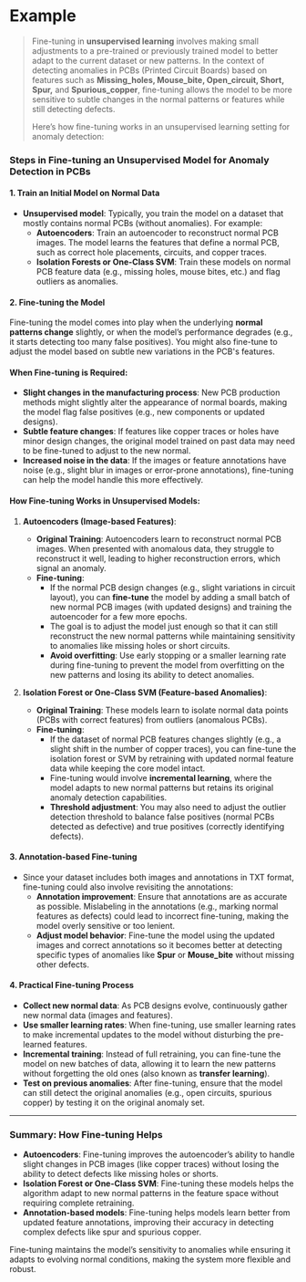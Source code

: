
# Example
> Fine-tuning in **unsupervised learning** involves making small adjustments to a pre-trained or previously trained model to better adapt to the current dataset or new patterns. In the context of detecting anomalies in PCBs (Printed Circuit Boards) based on features such as **Missing_holes, Mouse_bite, Open_circuit, Short, Spur,** and **Spurious_copper**, fine-tuning allows the model to be more sensitive to subtle changes in the normal patterns or features while still detecting defects.
> 
> Here’s how fine-tuning works in an unsupervised learning setting for anomaly detection:

### **Steps in Fine-tuning an Unsupervised Model for Anomaly Detection in PCBs**

#### **1. Train an Initial Model on Normal Data**

- **Unsupervised model**: Typically, you train the model on a dataset that mostly contains normal PCBs (without anomalies). For example:
    - **Autoencoders**: Train an autoencoder to reconstruct normal PCB images. The model learns the features that define a normal PCB, such as correct hole placements, circuits, and copper traces.
    - **Isolation Forests or One-Class SVM**: Train these models on normal PCB feature data (e.g., missing holes, mouse bites, etc.) and flag outliers as anomalies.

#### **2. Fine-tuning the Model**

Fine-tuning the model comes into play when the underlying **normal patterns change** slightly, or when the model’s performance degrades (e.g., it starts detecting too many false positives). You might also fine-tune to adjust the model based on subtle new variations in the PCB's features.

#### **When Fine-tuning is Required:**

- **Slight changes in the manufacturing process**: New PCB production methods might slightly alter the appearance of normal boards, making the model flag false positives (e.g., new components or updated designs).
- **Subtle feature changes**: If features like copper traces or holes have minor design changes, the original model trained on past data may need to be fine-tuned to adjust to the new normal.
- **Increased noise in the data**: If the images or feature annotations have noise (e.g., slight blur in images or error-prone annotations), fine-tuning can help the model handle this more effectively.

#### **How Fine-tuning Works in Unsupervised Models**:

1. **Autoencoders (Image-based Features)**:
    
    - **Original Training**: Autoencoders learn to reconstruct normal PCB images. When presented with anomalous data, they struggle to reconstruct it well, leading to higher reconstruction errors, which signal an anomaly.
    - **Fine-tuning**:
        - If the normal PCB design changes (e.g., slight variations in circuit layout), you can **fine-tune** the model by adding a small batch of new normal PCB images (with updated designs) and training the autoencoder for a few more epochs.
        - The goal is to adjust the model just enough so that it can still reconstruct the new normal patterns while maintaining sensitivity to anomalies like missing holes or short circuits.
        - **Avoid overfitting**: Use early stopping or a smaller learning rate during fine-tuning to prevent the model from overfitting on the new patterns and losing its ability to detect anomalies.
2. **Isolation Forest or One-Class SVM (Feature-based Anomalies)**:
    
    - **Original Training**: These models learn to isolate normal data points (PCBs with correct features) from outliers (anomalous PCBs).
    - **Fine-tuning**:
        - If the dataset of normal PCB features changes slightly (e.g., a slight shift in the number of copper traces), you can fine-tune the isolation forest or SVM by retraining with updated normal feature data while keeping the core model intact.
        - Fine-tuning would involve **incremental learning**, where the model adapts to new normal patterns but retains its original anomaly detection capabilities.
        - **Threshold adjustment**: You may also need to adjust the outlier detection threshold to balance false positives (normal PCBs detected as defective) and true positives (correctly identifying defects).

#### **3. Annotation-based Fine-tuning**

- Since your dataset includes both images and annotations in TXT format, fine-tuning could also involve revisiting the annotations:
    - **Annotation improvement**: Ensure that annotations are as accurate as possible. Mislabeling in the annotations (e.g., marking normal features as defects) could lead to incorrect fine-tuning, making the model overly sensitive or too lenient.
    - **Adjust model behavior**: Fine-tune the model using the updated images and correct annotations so it becomes better at detecting specific types of anomalies like **Spur** or **Mouse_bite** without missing other defects.

#### **4. Practical Fine-tuning Process**

- **Collect new normal data**: As PCB designs evolve, continuously gather new normal data (images and features).
- **Use smaller learning rates**: When fine-tuning, use smaller learning rates to make incremental updates to the model without disturbing the pre-learned features.
- **Incremental training**: Instead of full retraining, you can fine-tune the model on new batches of data, allowing it to learn the new patterns without forgetting the old ones (also known as **transfer learning**).
- **Test on previous anomalies**: After fine-tuning, ensure that the model can still detect the original anomalies (e.g., open circuits, spurious copper) by testing it on the original anomaly set.

---

### **Summary: How Fine-tuning Helps**

- **Autoencoders**: Fine-tuning improves the autoencoder’s ability to handle slight changes in PCB images (like copper traces) without losing the ability to detect defects like missing holes or shorts.
- **Isolation Forest or One-Class SVM**: Fine-tuning these models helps the algorithm adapt to new normal patterns in the feature space without requiring complete retraining.
- **Annotation-based models**: Fine-tuning helps models learn better from updated feature annotations, improving their accuracy in detecting complex defects like spur and spurious copper.

Fine-tuning maintains the model’s sensitivity to anomalies while ensuring it adapts to evolving normal conditions, making the system more flexible and robust.